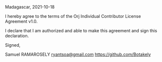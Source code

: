 Madagascar, 2021-10-18

I hereby agree to the terms of the Orj Individual Contributor License
Agreement v1.0.

I declare that I am authorized and able to make this agreement and sign this
declaration.

Signed,

Samuel RAMAROSELY ryantsoa@gmail.com https://github.com/Botakely
